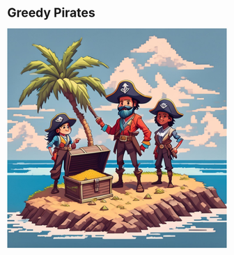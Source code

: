 # Greedy Pirates

![Three greedy pirates on an island with a treasure chest](https://github.com/Kikketer/greedy-pirates/blob/848f1a2a76d09317cb2ff95e8ae4208caba8eec2/Greedy%20Pirates.jpg)
